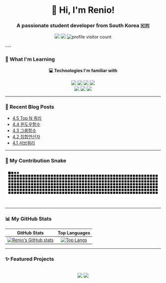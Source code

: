 <div align="center">

# 👋 Hi, I'm Renio!

### A passionate student developer from South Korea 🇰🇷

<p>
  <a href="https://devrenio.github.io/blog" target="_blank"><img src="https://img.shields.io/badge/Blog-434343?style=for-the-badge&logo=velog&logoColor=white"></a>
  <a href="mailto:eunho9684@gmail.com"><img src="https://img.shields.io/badge/Email-D14836?style=for-the-badge&logo=gmail&logoColor=white"></a>
  <img src="https://komarev.com/ghpvc/?username=devRenio&style=for-the-badge&color=brightgreen" alt="profile visitor count">
</p>

</div> ---

### 🌱 What I'm Learning

<div align="center">
  
**💻 Technologies I'm familiar with** <br><br>
<img src="https://img.shields.io/badge/Python-3776AB?style=for-the-badge&logo=Python&logoColor=white">
<img src="https://img.shields.io/badge/C-A8B9CC?style=for-the-badge&logo=C&logoColor=white">
<img src="https://img.shields.io/badge/Flutter-02569B?style=for-the-badge&logo=Flutter&logoColor=white">
<img src="https://img.shields.io/badge/SQLite-003B57?style=for-the-badge&logo=SQLite&logoColor=white">
<br>
<img src="https://img.shields.io/badge/HTML5-E34F26?style=for-the-badge&logo=HTML5&logoColor=white">
<img src="https://img.shields.io/badge/CSS3-1572B6?style=for-the-badge&logo=CSS3&logoColor=white">
<img src="https://img.shields.io/badge/JavaScript-F7DF1E?style=for-the-badge&logo=JavaScript&logoColor=black">
</div>

---

### 📝 Recent Blog Posts

<!-- BLOG-POST-LIST:START -->
- [4.5 Top N 쿼리](https://devrenio.github.io//blog/posts/25-08-26-TIL)
- [4.4 윈도우함수](https://devrenio.github.io//blog/posts/25-08-13-TIL)
- [4.3 그룹함수](https://devrenio.github.io//blog/posts/25-08-12-TIL)
- [4.2 집합연산자](https://devrenio.github.io//blog/posts/25-08-11-TIL)
- [4.1 서브쿼리](https://devrenio.github.io//blog/posts/25-08-10-TIL)
<!-- BLOG-POST-LIST:END -->

---

### 🐍 My Contribution Snake

<div align="center">
  <img src="https://github.com/devRenio/devRenio/blob/output/github-contribution-grid-snake.svg" alt="contribution snake">
</div>

---

### 📊 My GitHub Stats

<div align="center">

|                                                                               GitHub Stats                                                                                |                                                                              Top Languages                                                                               |
| :-----------------------------------------------------------------------------------------------------------------------------------------------------------------------: | :----------------------------------------------------------------------------------------------------------------------------------------------------------------------: |
| [![Renio's GitHub stats](https://github-readme-stats.vercel.app/api?username=devRenio&show_icons=true&theme=radical)](https://github.com/anuraghazra/github-readme-stats) | [![Top Langs](https://github-readme-stats.vercel.app/api/top-langs/?username=devRenio&layout=compact&theme=radical)](https://github.com/anuraghazra/github-readme-stats) |

</div>

---

### ✨ Featured Projects

<div align="center">
<br>

<a href="https://github.com/devRenio/devRenio.github.io" style="text-decoration:none;">
  <img align="center" src="https://github-readme-stats.vercel.app/api/pin/?username=devRenio&repo=devRenio.github.io&theme=radical" />
</a>
<a href="https://github.com/devRenio/Bible-verse-memorization" style="text-decoration:none;">
  <img align="center" src="https://github-readme-stats.vercel.app/api/pin/?username=devRenio&repo=Bible-verse-memorization&theme=radical" />
</a>

</div>
